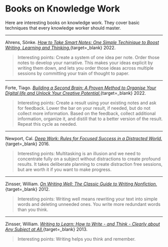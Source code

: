 # Books on Knowledge Work

Here are interesting books on knowledge work. They cover basic techniques that
every knowledge worker should master.

---

Ahrens, Sönke.
[*How to Take Smart Notes: One Simple Techinique to Boost Writing, Learning and Thinking.*](https://www.amazon.com/How-Take-Smart-Notes-Technique-ebook/dp/B09V5M8FR5/){target=_blank}
2022.

> Interesting points: Create a system of one idea per note. Order those notes to
> develop your narrative. This makes your ideas explicit by writing them down,
> and lets you order those ideas across multiple sessions by committing your
> train of thought to paper.

---

Forte, Tiago.
[*Building a Second Brain: A Proven Method to Organise Your Digital life and Unlock Your Creative Potential.*](https://www.amazon.com/Building-Second-Brain-Organise-Potential-ebook/dp/B09MDNDYYF/){target=_blank}
2022.

> Interesting points: Create a result using your existing notes and ask for
> feedback. Lower the bar on your result, if needed, but do not collect more
> information. Based on the feedback, collect additional information, organize
> it, and distill that to a better version of the result. Repeat this cycle as
> needed.

---

Newport, Cal.
[*Deep Work: Rules for Focused Success in a Distracted World.*](https://www.amazon.com/Deep-Work-Focused-Success-Distracted-ebook/dp/B013UWFM52/){target=_blank}
2016.

> Interesting points: Multitasking is an illusion and we need to concentrate
> fully on a subject without distractions to create profound results. It takes
> deliberate planning to create distraction free sessions, but are worth it if
> you want to make progress.

---

Zinsser, William.
[*On Writing Well: The Classic Guide to Writing Nonfiction.*](https://www.amazon.com/Writing-Well-30th-Anniversary-Nonfiction-ebook/dp/B0090RVGW0/){target=_blank}
2012.

> Interesting points: Writing well means rewriting your text into simple words
> and deleting unneeded ones. You write more redundant words than you think.

---

Zinsser, William.
[*Writing to Learn: How to Write - and Think - Clearly about Any Subject at All.*](https://www.amazon.com/Writing-Learn-Write-Clearly-Subject-ebook/dp/B00BOQEBFE/){target=_blank}
2013.

> Interesting points: Writing helps you think and remember.
